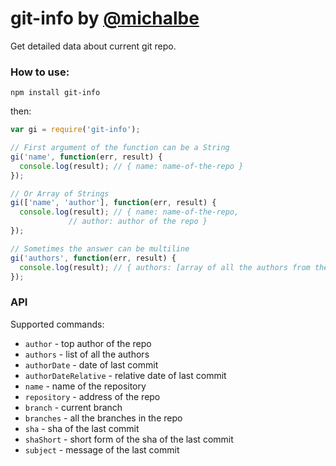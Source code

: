 # git-info by [@michalbe](http://github.com/michalbe) #
Get detailed data about current git repo.

### How to use: ###
```
npm install git-info
```
then:
```javascript
var gi = require('git-info');

// First argument of the function can be a String
gi('name', function(err, result) {
  console.log(result); // { name: name-of-the-repo }
});

// Or Array of Strings
gi(['name', 'author'], function(err, result) {
  console.log(result); // { name: name-of-the-repo,
             // author: author of the repo }
});

// Sometimes the answer can be multiline
gi('authors', function(err, result) {
  console.log(result); // { authors: [array of all the authors from the project] }
});
```

### API ###
Supported commands:
  * `author` - top author of the repo
  * `authors` - list of all the authors
  * `authorDate` - date of last commit
  * `authorDateRelative` - relative date of last commit
  * `name` - name of the repository
  * `repository` - address of the repo
  * `branch` - current branch
  * `branches` - all the branches in the repo
  * `sha` - sha of the last commit
  * `shaShort` - short form of the sha of the last commit
  * `subject` - message of the last commit
